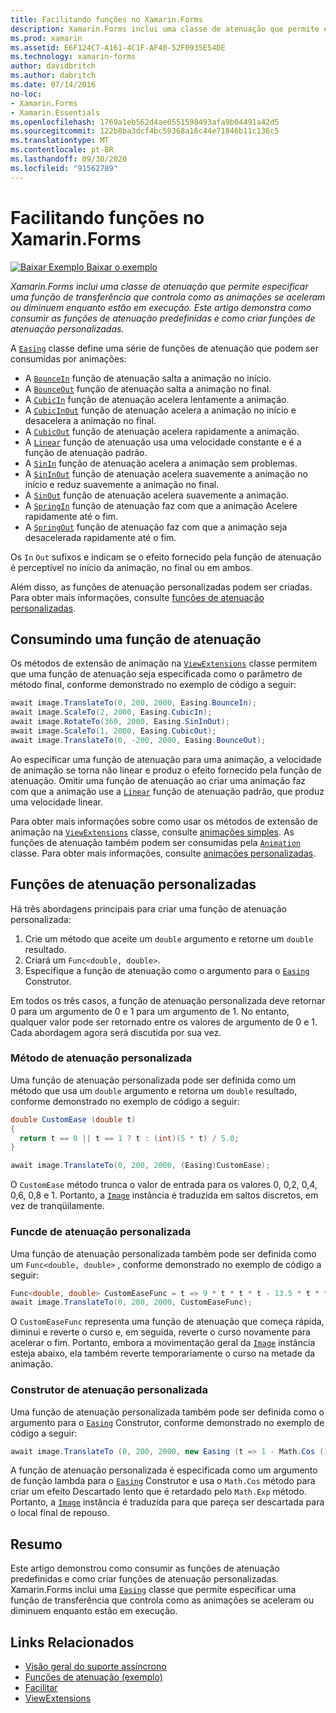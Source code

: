 ```yaml
---
title: Facilitando funções no Xamarin.Forms
description: Xamarin.Forms inclui uma classe de atenuação que permite especificar uma função de transferência que controla como as animações se aceleram ou diminuem enquanto estão em execução. Este artigo demonstra como consumir as funções de atenuação predefinidas e como criar funções de atenuação personalizadas.
ms.prod: xamarin
ms.assetid: E6F124C7-A161-4C1F-AF40-52F0935E54DE
ms.technology: xamarin-forms
author: davidbritch
ms.author: dabritch
ms.date: 07/14/2016
no-loc:
- Xamarin.Forms
- Xamarin.Essentials
ms.openlocfilehash: 1769a1eb562d4ae0551598493afa9b04491a42d5
ms.sourcegitcommit: 122b8ba3dcf4bc59368a16c44e71846b11c136c5
ms.translationtype: MT
ms.contentlocale: pt-BR
ms.lasthandoff: 09/30/2020
ms.locfileid: "91562789"
---
```

# <a name="easing-functions-in-no-locxamarinforms"></a>Facilitando funções no Xamarin.Forms

[![Baixar Exemplo](~/media/shared/download.png) Baixar o exemplo](https://docs.microsoft.com/samples/xamarin/xamarin-forms-samples/userinterface-animation-easing)

_Xamarin.Forms inclui uma classe de atenuação que permite especificar uma função de transferência que controla como as animações se aceleram ou diminuem enquanto estão em execução. Este artigo demonstra como consumir as funções de atenuação predefinidas e como criar funções de atenuação personalizadas._

A [`Easing`](xref:Xamarin.Forms.Easing) classe define uma série de funções de atenuação que podem ser consumidas por animações:

- A [`BounceIn`](xref:Xamarin.Forms.Easing.BounceIn) função de atenuação salta a animação no início.
- A [`BounceOut`](xref:Xamarin.Forms.Easing.BounceOut) função de atenuação salta a animação no final.
- A [`CubicIn`](xref:Xamarin.Forms.Easing.CubicIn) função de atenuação acelera lentamente a animação.
- A [`CubicInOut`](xref:Xamarin.Forms.Easing.CubicInOut) função de atenuação acelera a animação no início e desacelera a animação no final.
- A [`CubicOut`](xref:Xamarin.Forms.Easing.CubicOut) função de atenuação acelera rapidamente a animação.
- A [`Linear`](xref:Xamarin.Forms.Easing.Linear) função de atenuação usa uma velocidade constante e é a função de atenuação padrão.
- A [`SinIn`](xref:Xamarin.Forms.Easing.SinIn) função de atenuação acelera a animação sem problemas.
- A [`SinInOut`](xref:Xamarin.Forms.Easing.SinInOut) função de atenuação acelera suavemente a animação no início e reduz suavemente a animação no final.
- A [`SinOut`](xref:Xamarin.Forms.Easing.SinOut) função de atenuação acelera suavemente a animação.
- A [`SpringIn`](xref:Xamarin.Forms.Easing.SpringIn) função de atenuação faz com que a animação Acelere rapidamente até o fim.
- A [`SpringOut`](xref:Xamarin.Forms.Easing.SpringOut) função de atenuação faz com que a animação seja desacelerada rapidamente até o fim.

Os `In` `Out` sufixos e indicam se o efeito fornecido pela função de atenuação é perceptível no início da animação, no final ou em ambos.

Além disso, as funções de atenuação personalizadas podem ser criadas. Para obter mais informações, consulte [funções de atenuação personalizadas](#custom-easing-functions).

## <a name="consuming-an-easing-function"></a>Consumindo uma função de atenuação

Os métodos de extensão de animação na [`ViewExtensions`](xref:Xamarin.Forms.ViewExtensions) classe permitem que uma função de atenuação seja especificada como o parâmetro de método final, conforme demonstrado no exemplo de código a seguir:

```csharp
await image.TranslateTo(0, 200, 2000, Easing.BounceIn);
await image.ScaleTo(2, 2000, Easing.CubicIn);
await image.RotateTo(360, 2000, Easing.SinInOut);
await image.ScaleTo(1, 2000, Easing.CubicOut);
await image.TranslateTo(0, -200, 2000, Easing.BounceOut);
```

Ao especificar uma função de atenuação para uma animação, a velocidade de animação se torna não linear e produz o efeito fornecido pela função de atenuação. Omitir uma função de atenuação ao criar uma animação faz com que a animação use a [`Linear`](xref:Xamarin.Forms.Easing.Linear) função de atenuação padrão, que produz uma velocidade linear.

Para obter mais informações sobre como usar os métodos de extensão de animação na [`ViewExtensions`](xref:Xamarin.Forms.ViewExtensions) classe, consulte [animações simples](~/xamarin-forms/user-interface/animation/simple.md). As funções de atenuação também podem ser consumidas pela [`Animation`](xref:Xamarin.Forms.Animation) classe. Para obter mais informações, consulte [animações personalizadas](~/xamarin-forms/user-interface/animation/custom.md).

## <a name="custom-easing-functions"></a>Funções de atenuação personalizadas

Há três abordagens principais para criar uma função de atenuação personalizada:

1. Crie um método que aceite um `double` argumento e retorne um `double` resultado.
1. Criará um `Func<double, double>`.
1. Especifique a função de atenuação como o argumento para o [`Easing`](xref:Xamarin.Forms.Easing) Construtor.

Em todos os três casos, a função de atenuação personalizada deve retornar 0 para um argumento de 0 e 1 para um argumento de 1. No entanto, qualquer valor pode ser retornado entre os valores de argumento de 0 e 1. Cada abordagem agora será discutida por sua vez.

### <a name="custom-easing-method"></a>Método de atenuação personalizada

Uma função de atenuação personalizada pode ser definida como um método que usa um `double` argumento e retorna um `double` resultado, conforme demonstrado no exemplo de código a seguir:

```csharp
double CustomEase (double t)
{
  return t == 0 || t == 1 ? t : (int)(5 * t) / 5.0;
}

await image.TranslateTo(0, 200, 2000, (Easing)CustomEase);
```

O `CustomEase` método trunca o valor de entrada para os valores 0, 0,2, 0,4, 0,6, 0,8 e 1. Portanto, a [`Image`](xref:Xamarin.Forms.Image) instância é traduzida em saltos discretos, em vez de tranqüilamente.

### <a name="custom-easing-func"></a>Funcde de atenuação personalizada

Uma função de atenuação personalizada também pode ser definida como um `Func<double, double>` , conforme demonstrado no exemplo de código a seguir:

```csharp
Func<double, double> CustomEaseFunc = t => 9 * t * t * t - 13.5 * t * t + 5.5 * t;
await image.TranslateTo(0, 200, 2000, CustomEaseFunc);
```

O `CustomEaseFunc` representa uma função de atenuação que começa rápida, diminui e reverte o curso e, em seguida, reverte o curso novamente para acelerar o fim. Portanto, embora a movimentação geral da [`Image`](xref:Xamarin.Forms.Image) instância esteja abaixo, ela também reverte temporariamente o curso na metade da animação.

### <a name="custom-easing-constructor"></a>Construtor de atenuação personalizada

Uma função de atenuação personalizada também pode ser definida como o argumento para o [`Easing`](xref:Xamarin.Forms.Easing) Construtor, conforme demonstrado no exemplo de código a seguir:

```csharp
await image.TranslateTo (0, 200, 2000, new Easing (t => 1 - Math.Cos (10 * Math.PI * t) * Math.Exp (-5 * t)));
```

A função de atenuação personalizada é especificada como um argumento de função lambda para o [`Easing`](xref:Xamarin.Forms.Easing) Construtor e usa o `Math.Cos` método para criar um efeito Descartado lento que é retardado pelo `Math.Exp` método. Portanto, a [`Image`](xref:Xamarin.Forms.Image) instância é traduzida para que pareça ser descartada para o local final de repouso.

## <a name="summary"></a>Resumo

Este artigo demonstrou como consumir as funções de atenuação predefinidas e como criar funções de atenuação personalizadas. Xamarin.Forms inclui uma [`Easing`](xref:Xamarin.Forms.Easing) classe que permite especificar uma função de transferência que controla como as animações se aceleram ou diminuem enquanto estão em execução.

## <a name="related-links"></a>Links Relacionados

- [Visão geral do suporte assíncrono](~/cross-platform/platform/async.md)
- [Funções de atenuação (exemplo)](/samples/xamarin/xamarin-forms-samples/userinterface-animation-easing)
- [Facilitar](xref:Xamarin.Forms.Easing)
- [ViewExtensions](xref:Xamarin.Forms.ViewExtensions)